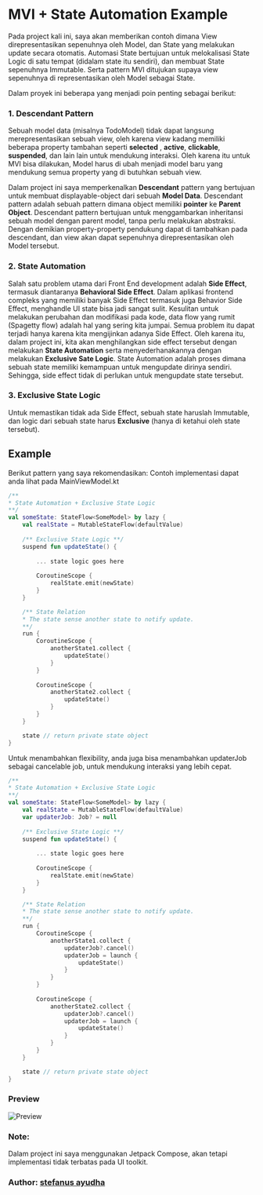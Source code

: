 # MVI + State Automation Example
Pada project kali ini, saya akan memberikan contoh dimana View direpresentasikan sepenuhnya oleh Model, dan State yang melakukan update secara otomatis. Automasi State bertujuan untuk melokalisasi State Logic di satu tempat (didalam state itu sendiri), dan membuat State sepenuhnya Immutable. Serta pattern MVI ditujukan supaya view sepenuhnya di representasikan oleh Model sebagai State.

Dalam proyek ini beberapa yang menjadi poin penting sebagai berikut:

### 1. Descendant Pattern
Sebuah model data (misalnya TodoModel) tidak dapat langsung merepresentasikan sebuah view, oleh karena view kadang memiliki beberapa property tambahan seperti **selected** , **active**, **clickable**, **suspended**, dan lain lain untuk mendukung interaksi. Oleh karena itu untuk MVI bisa dilakukan, Model harus di ubah menjadi model baru yang mendukung semua property yang di butuhkan sebuah view.

Dalam project ini saya memperkenalkan **Descendant** pattern yang bertujuan untuk membuat displayable-object dari sebuah **Model Data**. Descendant pattern adalah sebuah pattern dimana object memiliki **pointer** ke **Parent Object**. Descendant pattern bertujuan untuk menggambarkan inheritansi sebuah model dengan parent model, tanpa perlu melakukan abstraksi. Dengan demikian property-property pendukung dapat di tambahkan pada descendant, dan view akan dapat sepenuhnya direpresentasikan oleh Model tersebut.

### 2. State Automation
Salah satu problem utama dari Front End development adalah **Side Effect**, termasuk diantaranya **Behavioral Side Effect**. Dalam aplikasi frontend compleks yang memiliki banyak Side Effect termasuk juga Behavior Side Effect, menghandle UI state bisa jadi sangat sulit. Kesulitan untuk melakukan perubahan dan modifikasi pada kode, data flow yang rumit (Spagetty flow) adalah hal yang sering kita jumpai. Semua problem itu dapat terjadi hanya karena kita mengijinkan adanya Side Effect. Oleh karena itu, dalam project ini, kita akan menghilangkan side effect tersebut dengan melakukan **State Automation** serta menyederhanakannya dengan melakukan **Exclusive Sate Logic**.
State Automation adalah proses dimana sebuah state memiliki kemampuan untuk mengupdate dirinya sendiri. Sehingga, side effect tidak di perlukan untuk mengupdate state tersebut.

### 3. Exclusive State Logic
Untuk memastikan tidak ada Side Effect, sebuah state haruslah Immutable, dan logic dari sebuah state harus **Exclusive** (hanya di ketahui oleh state tersebut).

## Example
Berikut pattern yang saya rekomendasikan:
Contoh implementasi dapat anda lihat pada MainViewModel.kt
```kotlin
/**
* State Automation + Exclusive State Logic
**/
val someState: StateFlow<SomeModel> by lazy {
	val realState = MutableStateFlow(defaultValue)
	
	/** Exclusive State Logic **/
	suspend fun updateState() {
		
		... state logic goes here
		
		CoroutineScope {
			realState.emit(newState)
		}
	}

	/** State Relation
	* The state sense another state to notify update.
	**/
	run {
		CoroutineScope {
			anotherState1.collect {
				updateState()
			}
		}
		
		CoroutineScope {
			anotherState2.collect {
				updateState()
			}
		}
	}

	state // return private state object
}
```

Untuk menambahkan flexibility, anda juga bisa menambahkan updaterJob sebagai cancelable job, untuk mendukung interaksi yang lebih cepat.
```kotlin
/**
* State Automation + Exclusive State Logic
**/
val someState: StateFlow<SomeModel> by lazy {
	val realState = MutableStateFlow(defaultValue)
	var updaterJob: Job? = null
	
	/** Exclusive State Logic **/
	suspend fun updateState() {
		
		... state logic goes here
		
		CoroutineScope {
			realState.emit(newState)
		}
	}

	/** State Relation
	* The state sense another state to notify update.
	**/
	run {
		CoroutineScope {
			anotherState1.collect {
				updaterJob?.cancel()
				updaterJob = launch {
					updateState()
				}
			}
		}
		
		CoroutineScope {
			anotherState2.collect {
				updaterJob?.cancel()
				updaterJob = launch {
					updateState()
				}
			}
		}
	}

	state // return private state object
}
```

### Preview
![Preview](preview.gif)

### Note:
Dalam project ini saya menggunakan Jetpack Compose, akan tetapi implementasi tidak terbatas pada UI toolkit.

### Author: [stefanus ayudha](https://github.com/stefanusayudha)
